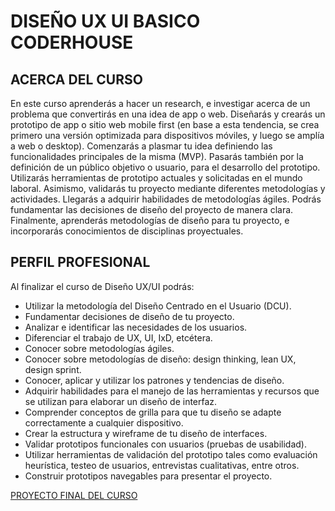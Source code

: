 # DISEÑO UX UI BASICO CODERHOUSE

## ACERCA DEL CURSO

En este curso aprenderás a hacer un research, e investigar
acerca de un problema que convertirás en una idea de app o
web. Diseñarás y crearás un prototipo de app o sitio web
mobile first (en base a esta tendencia, se crea primero una
versión optimizada para dispositivos móviles, y luego se amplía
a web o desktop). Comenzarás a plasmar tu idea definiendo las
funcionalidades principales de la misma (MVP). Pasarás también
por la definición de un público objetivo o usuario, para el
desarrollo del prototipo. Utilizarás herramientas de prototipo
actuales y solicitadas en el mundo laboral. Asimismo, validarás
tu proyecto mediante diferentes metodologías y actividades.
Llegarás a adquirir habilidades de metodologías ágiles. Podrás
fundamentar las decisiones de diseño del proyecto de manera
clara. Finalmente, aprenderás metodologías de diseño para tu
proyecto, e incorporarás conocimientos de disciplinas
proyectuales.

## PERFIL PROFESIONAL

Al finalizar el curso de Diseño UX/UI podrás:

- Utilizar la metodología del Diseño Centrado en el Usuario (DCU).
- Fundamentar decisiones de diseño de tu proyecto.
- Analizar e identificar las necesidades de los usuarios.
- Diferenciar el trabajo de UX, UI, IxD, etcétera.
- Conocer sobre metodologías ágiles.
- Conocer sobre metodologías de diseño: design thinking, lean UX, design
  sprint.
- Conocer, aplicar y utilizar los patrones y tendencias de diseño.
- Adquirir habilidades para el manejo de las herramientas y recursos que se
  utilizan para elaborar un diseño de interfaz.
- Comprender conceptos de grilla para que tu diseño se adapte
  correctamente a cualquier dispositivo.
- Crear la estructura y wireframe de tu diseño de interfaces.
- Validar prototipos funcionales con usuarios (pruebas de usabilidad).
- Utilizar herramientas de validación del prototipo tales como evaluación
  heurística, testeo de usuarios, entrevistas cualitativas, entre otros.
- Construir prototipos navegables para presentar el proyecto.

[PROYECTO FINAL DEL CURSO](https://drive.google.com/file/d/1aUZowzgetVc19mk_cJ_bsTMWjFPFTjF8/view?usp=sharing)
